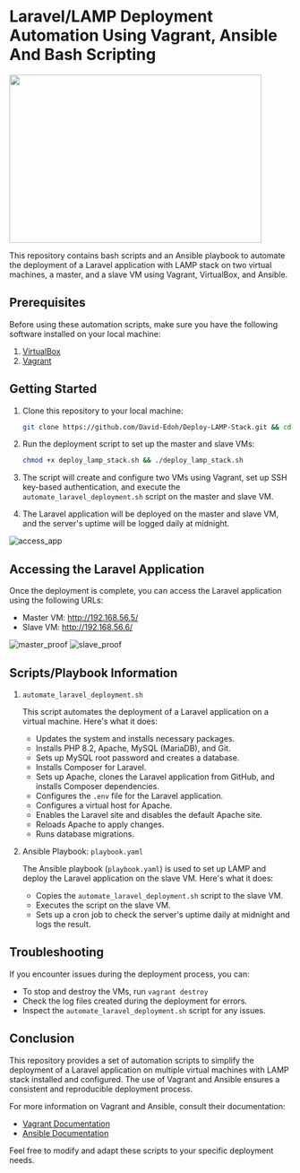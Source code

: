 # Laravel/LAMP Deployment Automation Using Vagrant, Ansible And Bash Scripting
<img src="https://github.com/David-Edoh/Deploy-LAMP-Stack/assets/45123163/0034445c-967c-4603-832a-77ab028a4ea2" align="center" height="300" width="450" >

This repository contains bash scripts and an Ansible playbook to automate the deployment of a Laravel application with LAMP stack on two virtual machines, a master, and a slave VM using Vagrant, VirtualBox, and Ansible.

## Prerequisites

Before using these automation scripts, make sure you have the following software installed on your local machine:

1. [VirtualBox](https://www.virtualbox.org/)
2. [Vagrant](https://www.vagrantup.com/)

## Getting Started

1. Clone this repository to your local machine:

    ```bash
    git clone https://github.com/David-Edoh/Deploy-LAMP-Stack.git && cd Deploy-LAMP-Stack
    ```

2. Run the deployment script to set up the master and slave VMs:

    ```bash
    chmod +x deploy_lamp_stack.sh && ./deploy_lamp_stack.sh
    ```

3. The script will create and configure two VMs using Vagrant, set up SSH key-based authentication, and execute the `automate_laravel_deployment.sh` script on the master and slave VM.

4. The Laravel application will be deployed on the master and slave VM, and the server's uptime will be logged daily at midnight.

![access_app](https://github.com/David-Edoh/Deploy-LAMP-Stack/assets/45123163/5aff2bdd-4ad5-4735-b4e4-f7539bf851c2)

## Accessing the Laravel Application

Once the deployment is complete, you can access the Laravel application using the following URLs:

- Master VM: http://192.168.56.5/
- Slave VM: http://192.168.56.6/

![master_proof](https://github.com/David-Edoh/Deploy-LAMP-Stack/assets/45123163/c9f8cb4f-0e46-4203-848a-8b80e70e73a1)
![slave_proof](https://github.com/David-Edoh/Deploy-LAMP-Stack/assets/45123163/a1090b8b-eaa3-435c-aad6-54acd3459513)

## Scripts/Playbook Information
1. `automate_laravel_deployment.sh`

    This script automates the deployment of a Laravel application on a virtual machine. Here's what it does:
    
    - Updates the system and installs necessary packages.
    - Installs PHP 8.2, Apache, MySQL (MariaDB), and Git.
    - Sets up MySQL root password and creates a database.
    - Installs Composer for Laravel.
    - Sets up Apache, clones the Laravel application from GitHub, and installs Composer dependencies.
    - Configures the `.env` file for the Laravel application.
    - Configures a virtual host for Apache.
    - Enables the Laravel site and disables the default Apache site.
    - Reloads Apache to apply changes.
    - Runs database migrations.

2. Ansible Playbook: `playbook.yaml`

    The Ansible playbook (`playbook.yaml`) is used to set up LAMP and deploy the Laravel application on the slave VM. Here's what it does:
    
    - Copies the `automate_laravel_deployment.sh` script to the slave VM.
    - Executes the script on the slave VM.
    - Sets up a cron job to check the server's uptime daily at midnight and logs the result.

## Troubleshooting

If you encounter issues during the deployment process, you can:
- To stop and destroy the VMs, run `vagrant destroy`
- Check the log files created during the deployment for errors.
- Inspect the `automate_laravel_deployment.sh` script for any issues.

## Conclusion

This repository provides a set of automation scripts to simplify the deployment of a Laravel application on multiple virtual machines with LAMP stack installed and configured. The use of Vagrant and Ansible ensures a consistent and reproducible deployment process.

For more information on Vagrant and Ansible, consult their documentation:

- [Vagrant Documentation](https://www.vagrantup.com/docs)
- [Ansible Documentation](https://docs.ansible.com/ansible/latest/index.html)

Feel free to modify and adapt these scripts to your specific deployment needs.
